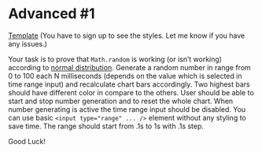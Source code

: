 # Advanced #1

[Template](https://www.figma.com/file/WRlVRRizyC1W84fgNfObSP/Normal-Distribution?node-id=0%3A1) 
(You have to sign up to see the styles. Let me know if you have any issues.)

Your task is to prove that `Math.random` is working (or isn’t working) according to [normal distribution](https://en.wikipedia.org/wiki/Normal_distribution).
Generate a random number in range from 0 to 100 each N milliseconds (depends on the value which is selected in time range input) and recalculate chart bars accordingly. Two highest bars should have different color in compare to the others. User should be able to start and stop number generation and to reset the whole chart. When number generating is active the time range input should be disabled.
You can use basic `<input type="range" ... />` element without any styling to save time. The range should start from .1s to 1s with .1s step.

Good Luck!